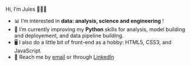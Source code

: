 Hi, I’m Jules 🧔🏻‍♂️

- 📊 I’m interested in **data: analysis, science and engineering** !
- 🐍 I’m currently improving my **Python** skills for analysis, model building and deployement, and data pipeline building.
- 🖥 I also do a little bit of front-end as a hobby: HTML5, CSS3, and JavaScript.
- 📧 Reach me by [email](mailto:jules.guillot@edhec.com) or through [LinkedIn](https://www.linkedin.com/in/jules-guillot)
